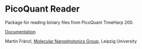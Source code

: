 # PicoQuant Reader
Package for reading biniary files from PicoQuant TimeHarp 200.

[Documentation](http://molecular-nanophotonics.github.io/pqreader)

Martin Fränzl, [Molecular Nanophotonics Group](http://www.uni-leipzig.de/~mona), Leipzig University
